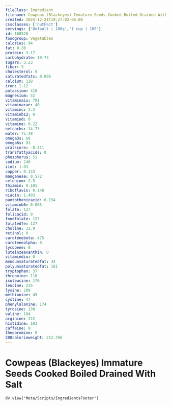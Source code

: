 ```yaml
---
fileClass: Ingredient
filename: Cowpeas (Blackeyes) Immature Seeds Cooked Boiled Drained With Salt
created: 2024-12-21T19:27:02-06:00
cssclasses: ['nutFact']
servings: ['Default | 100g','1 cup | 165']
id: 168526
foodgroup: Vegetables
calories: 94
fat: 0.38
protein: 3.17
carbohydrate: 19.73
sugars: 3.23
fiber: 5
cholesterol: 0
saturatedfats: 0.096
calcium: 128
iron: 1.12
potassium: 418
magnesium: 52
vitaminaiu: 791
vitaminarae: 40
vitaminc: 2.2
vitaminb12: 0
vitamind: 0
vitamine: 0.22
netcarbs: 14.73
water: 75.48
omega3s: 68
omega6s: 93
pralscore: -8.411
transfattyacids: 0
phosphorus: 51
sodium: 240
zinc: 1.03
copper: 0.133
manganese: 0.572
selenium: 2.5
thiamin: 0.101
riboflavin: 0.148
niacin: 1.403
pantothenicacid: 0.154
vitaminb6: 0.065
folate: 127
folicacid: 0
foodfolate: 127
folatedfe: 127
choline: 32.9
retinol: 0
carotenebeta: 475
carotenealpha: 0
lycopene: 0
luteinzeaxanthin: 0
vitamindiu: 0
monounsaturatedfat: 34
polyunsaturatedfat: 161
tryptophan: 37
threonine: 118
isoleucine: 170
leucine: 226
lysine: 209
methionine: 45
cystine: 47
phenylalanine: 174
tyrosine: 130
valine: 184
arginine: 222
histidine: 103
caffeine: 0
theobromine: 0
200calorieweight: 212.766
---
```


# Cowpeas (Blackeyes) Immature Seeds Cooked Boiled Drained With Salt

```dataviewjs
dv.view("Meta/Scripts/IngredientsFooter")
```